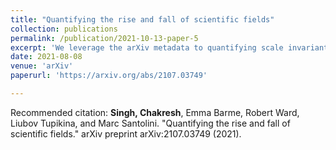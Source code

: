 ```yaml
---
title: "Quantifying the rise and fall of scientific fields"
collection: publications
permalink: /publication/2021-10-13-paper-5
excerpt: 'We leverage the arXiv metadata to quantifying scale invariant patterns in evolution of scientific fields'
date: 2021-08-08
venue: 'arXiv'
paperurl: 'https://arxiv.org/abs/2107.03749'

---
```



Recommended citation: **Singh, Chakresh**, Emma Barme, Robert Ward, Liubov Tupikina, and Marc Santolini. "Quantifying the rise and fall of scientific fields." arXiv preprint arXiv:2107.03749 (2021).
